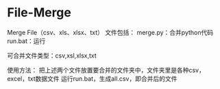 # File-Merge
Merge File（csv、xls、xlsx、txt）
文件包括：
merge.py：合并python代码
run.bat：运行

可合并文件类型：csv,xsl,xlsx,txt

使用方法：
把上述两个文件放置要合并的文件夹中，文件夹里是各种csv，excel，txt数据文件
运行run.bat，生成all.csv，即合并后的文件
